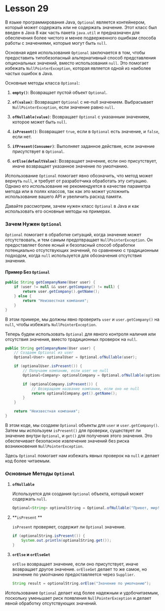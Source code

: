 # Lesson 29

В языке программирования Java, `Optional` является контейнером, который может содержать или не содержать значение. Этот класс был введен в Java 8 как часть пакета `java.util` и предназначен для обеспечения более чистого и менее подверженного ошибкам способа работы с значениями, которые могут быть `null`.

Основная идея использования `Optional` заключается в том, чтобы предоставить типобезопасный альтернативный способ представления опциональных значений, вместо использования `null`. Это помогает избежать `NullPointerException`, которая является одной из наиболее частых ошибок в Java.

Основные методы класса `Optional`:

1. **`empty()`**: Возвращает пустой объект `Optional`.

2. **`of(value)`**: Возвращает `Optional` с не-null значением. Выбрасывает `NullPointerException`, если значение равно `null`.

3. **`ofNullable(value)`**: Возвращает `Optional` с указанным значением, которое может быть `null`.

4. **`isPresent()`**: Возвращает `true`, если в `Optional` есть значение, и `false`, если нет.

5. **`ifPresent(Consumer)`**: Выполняет заданное действие, если значение присутствует в `Optional`.

6. **`orElse(defaultValue)`**: Возвращает значение, если оно присутствует, иначе возвращает указанное значение по умолчанию.

Использование `Optional` помогает явно обозначить, что метод может вернуть `null`, и требует от разработчика обработать эту ситуацию. 
Однако его использование не рекомендуется в качестве параметра метода или в полях классов, так как это может усложнить использование вашего API и увеличить расход памяти.


Давайте рассмотрим, зачем нужен класс `Optional` в Java и как использовать его основные методы на примерах.

### Зачем Нужен `Optional`

`Optional` помогает в обработке ситуаций, когда значение может отсутствовать, и тем самым предотвращает `NullPointerException`. Он предоставляет более ясный и безопасный способ обработки потенциально отсутствующих значений, по сравнению с традиционным подходом, когда `null` используется для обозначения отсутствия значения.

#### Пример Без `Optional`

```java
public String getCompanyName(User user) {
    if (user != null && user.getCompany() != null) {
        return user.getCompany().getName();
    } else {
        return "Неизвестная компания";
    }
}
```

В этом примере, мы должны явно проверить `user` и `user.getCompany()` на `null`, чтобы избежать `NullPointerException`.

Теперь будем использовать `Optional` для явного контроля наличия или отсутствия значения, вместо традиционных проверок на `null`.

```java
public String getCompanyName(User user) {
    // Создаем Optional из user
    Optional<User> optionalUser = Optional.ofNullable(user);

    if (optionalUser.isPresent()) {
        // Получаем компанию, если user не null
        Optional<Company> optionalCompany = Optional.ofNullable(optionalUser.get().getCompany());

        if (optionalCompany.isPresent()) {
            // Возвращаем название компании, если оно не null
            return optionalCompany.get().getName();
        }
    }

    return "Неизвестная компания";
}
```

В этом коде, мы создаем `Optional` объекты для `user` и `user.getCompany()`. Затем мы используем `isPresent()` для проверки, существует ли значение внутри `Optional`, и `get()` для получения этого значения. Это обеспечивает безопасное извлечение значений без риска возникновения `NullPointerException`.

Здесь `Optional` помогает нам избежать явных проверок на `null` и делает код более читаемым.

### Основные Методы `Optional`

1. **`ofNullable`**

   Используется для создания `Optional` объекта, который может содержать `null`.

   ```java
   Optional<String> optionalString = Optional.ofNullable("Привет, мир!");
   ```

2. **`isPresent` **

   `isPresent` проверяет, содержит ли `Optional` значение. 

   ```java
   if (optionalString.isPresent()) {
       System.out.println(optionalString.get());
   }

   ```

3. **`orElse` и `orElseGet`**

   `orElse` возвращает значение, если оно присутствует, иначе возвращает другое значение. `orElseGet` делает то же самое, но значение по умолчанию предоставляется через `Supplier`.

   ```java
   String result = optionalString.orElse("Значение по умолчанию");

   ```

Использование `Optional` делает код более надежным и удобочитаемым, поскольку уменьшает риск появления `NullPointerException` и делает явной обработку отсутствующих значений.

